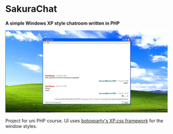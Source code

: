 # SakuraChat
**A simple Windows XP style chatroom written in PHP**

![preview](preview.jpg)

Project for uni PHP course. UI uses [botoxparty's XP.css framework](https://github.com/botoxparty/XP.css) for the window styles.

